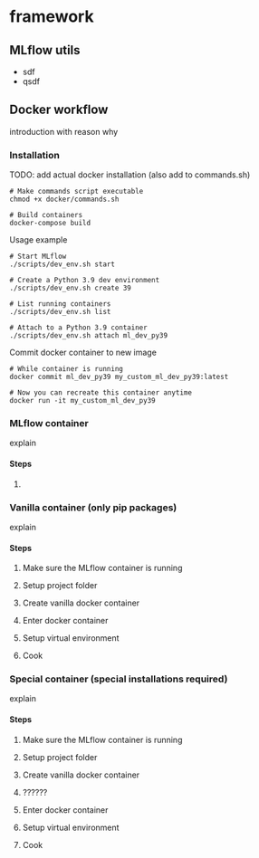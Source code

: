 # framework

## MLflow utils
- sdf
- qsdf

## Docker workflow

introduction with reason why

### Installation

TODO: add actual docker installation (also add to commands.sh)

```shell
# Make commands script executable
chmod +x docker/commands.sh
```

```shell
# Build containers
docker-compose build
```

Usage example
```shell
# Start MLflow
./scripts/dev_env.sh start

# Create a Python 3.9 dev environment
./scripts/dev_env.sh create 39

# List running containers
./scripts/dev_env.sh list

# Attach to a Python 3.9 container
./scripts/dev_env.sh attach ml_dev_py39
```

Commit docker container to new image
```shell
# While container is running
docker commit ml_dev_py39 my_custom_ml_dev_py39:latest

# Now you can recreate this container anytime
docker run -it my_custom_ml_dev_py39
````

### MLflow container

explain

#### Steps

1.

### Vanilla container (only pip packages)

explain

#### Steps

1. Make sure the MLflow container is running

2. Setup project folder

3. Create vanilla docker container

4. Enter docker container

5. Setup virtual environment

6. Cook

### Special container (special installations required)

explain

#### Steps

1. Make sure the MLflow container is running

2. Setup project folder

3. Create vanilla docker container

4. ??????

4. Enter docker container

5. Setup virtual environment

6. Cook
